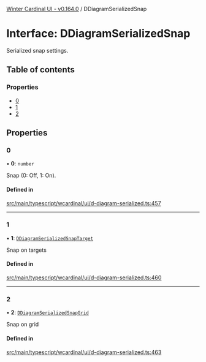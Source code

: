 [Winter Cardinal UI - v0.164.0](../index.md) / DDiagramSerializedSnap

# Interface: DDiagramSerializedSnap

Serialized snap settings.

## Table of contents

### Properties

- [0](DDiagramSerializedSnap.md#0)
- [1](DDiagramSerializedSnap.md#1)
- [2](DDiagramSerializedSnap.md#2)

## Properties

### 0

• **0**: `number`

Snap (0: Off, 1: On).

#### Defined in

[src/main/typescript/wcardinal/ui/d-diagram-serialized.ts:457](https://github.com/winter-cardinal/winter-cardinal-ui/blob/v0.164.0/src/main/typescript/wcardinal/ui/d-diagram-serialized.ts#L457)

___

### 1

• **1**: [`DDiagramSerializedSnapTarget`](DDiagramSerializedSnapTarget.md)

Snap on targets

#### Defined in

[src/main/typescript/wcardinal/ui/d-diagram-serialized.ts:460](https://github.com/winter-cardinal/winter-cardinal-ui/blob/v0.164.0/src/main/typescript/wcardinal/ui/d-diagram-serialized.ts#L460)

___

### 2

• **2**: [`DDiagramSerializedSnapGrid`](../index.md#ddiagramserializedsnapgrid)

Snap on grid

#### Defined in

[src/main/typescript/wcardinal/ui/d-diagram-serialized.ts:463](https://github.com/winter-cardinal/winter-cardinal-ui/blob/v0.164.0/src/main/typescript/wcardinal/ui/d-diagram-serialized.ts#L463)
